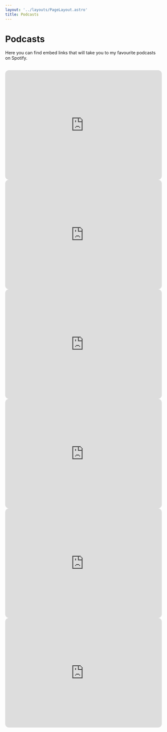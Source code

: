 ```yaml
---
layout: '../layouts/PageLayout.astro'
title: Podcasts
---
```


<main class="container mt-8 ml-32">

<h1 class="font-bold text-3xl text-left mb-4">Podcasts</h1>

Here you can find embed links that will take you to my favourite podcasts on Spotify.

<br>
  
<iframe 
    style="border-radius:12px" 
    alt="Work Life With Adam Grant"
    src="https://open.spotify.com/embed/show/4eylg9GZJOVvUhTynt4jjA?utm_source=generator" 
    width="100%" 
    height="352" 
    frameBorder="0" 
    allowfullscreen="" 
    allow="autoplay; clipboard-write; encrypted-media; fullscreen; picture-in-picture"></iframe>
<br>
  
<iframe 
    style="border-radius:12px" 
    alt="Deep Questions With Cal Newport"
    src="https://open.spotify.com/embed/show/0e9lFr3AdJByoBpM6tAbxD?utm_source=generator" 
    width="100%" 
    height="352" 
    frameBorder="0" 
    allowfullscreen="" 
    allow="autoplay; clipboard-write; encrypted-media; fullscreen; picture-in-picture" 
    loading="lazy"></iframe>
<br>

<iframe 
    style="border-radius:12px" 
    alt="No Stupid Questions"
    src="https://open.spotify.com/embed/show/6Z49m4VQ4TfQ28Cnl42yiT?utm_source=generator" 
    width="100%" 
    height="352" 
    frameBorder="0" 
    allowfullscreen="" 
    allow="autoplay; clipboard-write; encrypted-media; fullscreen; picture-in-picture"></iframe>

<br>

<iframe 
    style="border-radius:12px"
    alt="The Ranveer Show" 
    src="https://open.spotify.com/embed/show/6ZcvVBPQ2ToLXEWVbaw59P?utm_source=generator" 
    width="100%" 
    height="352" 
    frameBorder="0" 
    allowfullscreen="" 
    allow="autoplay; clipboard-write; encrypted-media; fullscreen; picture-in-picture">
</iframe>

<br>

<iframe 
    style="border-radius:12px"
    alt="Being Well with Dr Rick Hanson and Forrest Hanson"
    src="https://open.spotify.com/embed/show/5d87ZU1XY0fpdYNSEwXLVQ?utm_source=generator" 
    width="100%" 
    height="352" 
    frameBorder="0" 
    allowfullscreen="" 
    allow="autoplay; clipboard-write; encrypted-media; fullscreen; picture-in-picture"></iframe>

<br>

<iframe 
    style="border-radius:12px"
    alt="Skeptic's Path to Enlightenment" 
    src="https://open.spotify.com/embed/show/2LZPT1To5ziuPPbEVDtVhZ?utm_source=generator" 
    width="100%" 
    height="352" 
    frameBorder="0" 
    allowfullscreen="" 
    allow="autoplay; clipboard-write; encrypted-media; fullscreen; picture-in-picture">
</iframe>
</main>

<br><br>
